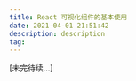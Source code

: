 ```yaml
---
title: React 可视化组件的基本使用
date: 2021-04-01 21:51:42
description: description
tag: 
---
```






[未完待续...]

